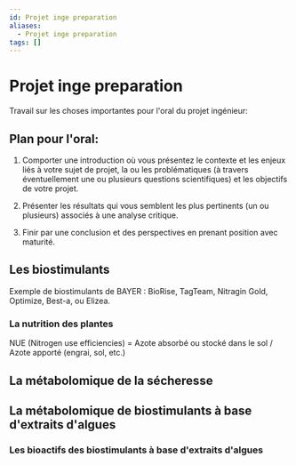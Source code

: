 ```yaml
---
id: Projet inge preparation
aliases:
  - Projet inge preparation
tags: []
---
```


# Projet inge preparation
Travail sur les choses importantes pour l'oral du projet ingénieur:

## Plan pour l'oral:
1) Comporter une introduction où vous présentez le contexte et les enjeux liés à votre sujet de projet, la ou les problématiques (à travers éventuellement une ou plusieurs questions scientifiques) et les objectifs de votre projet.

2) Présenter les résultats qui vous semblent les plus pertinents (un ou plusieurs) associés à une analyse critique.

3) Finir par une conclusion et des perspectives en prenant position avec maturité.


## Les biostimulants 
Exemple de biostimulants de BAYER : BioRise, TagTeam, Nitragin Gold, Optimize, Best-a, ou Elizea. 

### La nutrition des plantes 
NUE (Nitrogen use efficiencies) = Azote absorbé ou stocké dans le sol / Azote apporté (engrai, sol, etc.)

## La métabolomique de la sécheresse


## La métabolomique de biostimulants à base d'extraits d'algues 
### Les bioactifs des biostimulants à base d'extraits d'algues 
